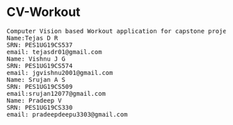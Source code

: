 # CV-Workout
<pre>Computer Vision based Workout application for capstone project
Name:Tejas D R
SRN: PES1UG19CS537
email: tejasdr01@gmail.com
Name: Vishnu J G
SRN: PES1UG19CS574
email: jgvishnu2001@gmail.com
Name: Srujan A S
SRN: PES1UG19CS509
email:srujan12077@gmail.com
Name: Pradeep V
SRN: PES1UG19CS330
email: pradeepdeepu3303@gmail.com
</pre>
